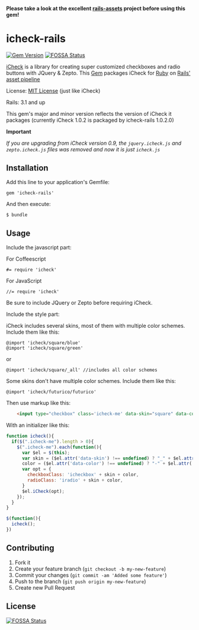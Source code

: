 #### Please take a look at the excellent [rails-assets](https://rails-assets.org/) project before using this gem!
icheck-rails
=======================

[![Gem Version](https://badge.fury.io/rb/icheck-rails.svg)](http://badge.fury.io/rb/icheck-rails)
[![FOSSA Status](https://app.fossa.io/api/projects/git%2Bgithub.com%2FEZO801%2Ficheck-rails.svg?type=shield)](https://app.fossa.io/projects/git%2Bgithub.com%2FEZO801%2Ficheck-rails?ref=badge_shield)

[iCheck](http://damirfoy.com/iCheck/) is a library for creating super customized checkboxes and radio buttons with JQuery & Zepto.
This [Gem](http://rubygems.org/) packages iCheck for [Ruby](http://www.ruby-lang.org) on
[Rails'](http://rubyonrails.org/) [asset pipeline](http://guides.rubyonrails.org/asset_pipeline.html)

License: [MIT License](http://opensource.org/licenses/MIT) (just like iCheck)

Rails: 3.1 and up

This gem's major and minor version reflects the version of iCheck it packages (currently iCheck 1.0.2 is packaged by icheck-rails 1.0.2.0)

**Important**

*If you are upgrading from iCheck version 0.9, the `jquery.icheck.js` and `zepto.icheck.js` files was removed and now it is just `icheck.js`*

## Installation

Add this line to your application's Gemfile:

    gem 'icheck-rails'


And then execute:

    $ bundle


## Usage

Include the javascript part:

For Coffeescript

    #= require 'icheck'

For JavaScript

    //= require 'icheck'


Be sure to include JQuery or Zepto before requiring iCheck.

Include the style part:

iCheck includes several skins, most of them with multiple color schemes. Include them like this:

    @import 'icheck/square/blue'
    @import 'icheck/square/green'

or

    @import 'icheck/square/_all' //includes all color schemes

Some skins don't have multiple color schemes. Include them like this:

    @import 'icheck/futurico/futurico'

Then use markup like this:

```html
    <input type="checkbox" class='icheck-me' data-skin="square" data-color="blue">
```
With an initializer like this:

```javascript
function icheck(){
  if($(".icheck-me").length > 0){
    $(".icheck-me").each(function(){
      var $el = $(this);
      var skin = ($el.attr('data-skin') !== undefined) ? "_" + $el.attr('data-skin') : "",
      color = ($el.attr('data-color') !== undefined) ? "-" + $el.attr('data-color') : "";
      var opt = {
        checkboxClass: 'icheckbox' + skin + color,
        radioClass: 'iradio' + skin + color,
      }
      $el.iCheck(opt);
    });
  }
}

$(function(){
  icheck();
})
```

## Contributing

1. Fork it
2. Create your feature branch (`git checkout -b my-new-feature`)
3. Commit your changes (`git commit -am 'Added some feature'`)
4. Push to the branch (`git push origin my-new-feature`)
5. Create new Pull Request


## License
[![FOSSA Status](https://app.fossa.io/api/projects/git%2Bgithub.com%2FEZO801%2Ficheck-rails.svg?type=large)](https://app.fossa.io/projects/git%2Bgithub.com%2FEZO801%2Ficheck-rails?ref=badge_large)